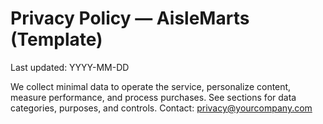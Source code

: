 # Privacy Policy — AisleMarts (Template)
Last updated: YYYY-MM-DD

We collect minimal data to operate the service, personalize content, measure performance, and process purchases. See sections for data categories, purposes, and controls. Contact: privacy@yourcompany.com
